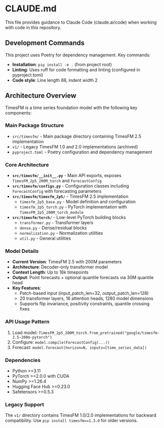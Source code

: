 # CLAUDE.md

This file provides guidance to Claude Code (claude.ai/code) when working with code in this repository.

## Development Commands

This project uses Poetry for dependency management. Key commands:

- **Installation**: `pip install -e .` (from project root)
- **Linting**: Uses ruff for code formatting and linting (configured in pyproject.toml)
- **Code style**: Line length 88, indent width 2

## Architecture Overview

TimesFM is a time series foundation model with the following key components:

### Main Package Structure
- `src/timesfm/` - Main package directory containing TimesFM 2.5 implementation
- `v1/` - Legacy TimesFM 1.0 and 2.0 implementations (archived)
- `pyproject.toml` - Poetry configuration and dependency management

### Core Architecture
- **`src/timesfm/__init__.py`** - Main API exports, exposes `TimesFM_2p5_200M_torch` and `ForecastConfig`
- **`src/timesfm/configs.py`** - Configuration classes including `ForecastConfig` with forecasting parameters
- **`src/timesfm/timesfm_2p5/`** - TimesFM 2.5 implementation
  - `timesfm_2p5_base.py` - Model definition and configuration
  - `timesfm_2p5_torch.py` - PyTorch implementation with `TimesFM_2p5_200M_torch_module`
- **`src/timesfm/torch/`** - Low-level PyTorch building blocks
  - `transformer.py` - Transformer layers
  - `dense.py` - Dense/residual blocks
  - `normalization.py` - Normalization utilities
  - `util.py` - General utilities

### Model Details
- **Current Version**: TimesFM 2.5 with 200M parameters
- **Architecture**: Decoder-only transformer model
- **Context Length**: Up to 16k timepoints
- **Output**: Point forecasts + optional quantile forecasts via 30M quantile head
- **Key Features**:
  - Patch-based input (input_patch_len=32, output_patch_len=128)
  - 20 transformer layers, 16 attention heads, 1280 model dimensions
  - Supports flip invariance, positivity constraints, quantile crossing fixes

### API Usage Pattern
1. Load model: `TimesFM_2p5_200M_torch.from_pretrained("google/timesfm-2.5-200m-pytorch")`
2. Configure: `model.compile(ForecastConfig(...))`
3. Forecast: `model.forecast(horizon=N, inputs=[time_series_data])`

### Dependencies
- Python >=3.11
- PyTorch >=2.0.0 with CUDA
- NumPy >=1.26.4
- Hugging Face Hub >=0.23.0
- Safetensors >=0.5.3

### Legacy Support
The `v1/` directory contains TimesFM 1.0/2.0 implementations for backward compatibility. Use `pip install timesfm==1.3.0` for older versions.